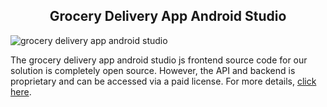 <h2 style="text-align:center">Grocery Delivery App Android Studio </h2>

![grocery delivery app android studio](https://admin.ninjascode.com/) 

The grocery delivery app android studio js frontend source code for our solution is completely open source. However, the API and backend is proprietary and can be accessed via a paid license. For more details, <a href="https://enatega.com/?utm_source=github&utm_medium=repo&utm_campaign=lambert-grocery-delivery-app-android-studio" target="_blank">click here</a>.
